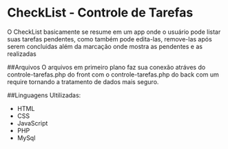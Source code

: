 # CheckList - Controle de Tarefas

O CheckList basicamente se resume em um app onde o usuário pode listar suas tarefas pendentes, como também pode edita-las,
remove-las após serem concluidas além da marcação onde mostra as pendentes e as realizadas

##Arquivos
O arquivos em primeiro plano faz sua conexão atráves do controle-tarefas.php do front com o controle-tarefas.php do back com um require tornando
a tratamento de dados mais seguro.

##Linguagens Ultilizadas:

* HTML
* CSS
* JavaScript
* PHP
* MySql
